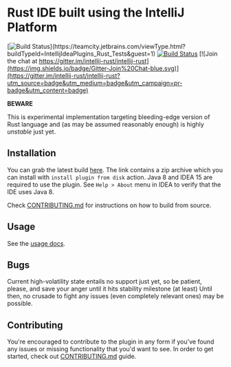# Rust IDE built using the IntelliJ Platform

[![Build Status](https://teamcity.jetbrains.com/app/rest/builds/buildType:(id:IntellijIdeaPlugins_Rust_Tests)/statusIcon.svg)](https://teamcity.jetbrains.com/viewType.html?buildTypeId=IntellijIdeaPlugins_Rust_Tests&guest=1) [![Build Status](https://img.shields.io/travis/intellij-rust/intellij-rust/master.svg)](https://travis-ci.org/intellij-rust/intellij-rust) [![Join the chat at https://gitter.im/intellij-rust/intellij-rust](https://img.shields.io/badge/Gitter-Join%20Chat-blue.svg)](https://gitter.im/intellij-rust/intellij-rust?utm_source=badge&utm_medium=badge&utm_campaign=pr-badge&utm_content=badge)

**BEWARE**

This is experimental implementation targeting bleeding-edge version of Rust language and (as may be assumed reasonably enough) 
is highly *unstable* just yet.

## Installation

You can grab the latest build [here](https://teamcity.jetbrains.com/repository/download/IntellijIdeaPlugins_Rust_Tests/.lastSuccessful/IntelliJ%20Rust-0.0.1.{build.number}.zip?guest=1).
The link contains a zip archive which you can install with `install plugin from disk` action.
Java 8 and IDEA 15 are required to use the plugin.
See `Help > About` menu in IDEA to verify that the IDE uses Java 8.

Check [CONTRIBUTING.md](CONTRIBUTING.md) for instructions on how to build from source.

## Usage

See the [usage docs](doc/Usage.md).

## Bugs

Current high-volatility state entails no support just yet, so be patient, please, and save your anger until it hits stability milestone (at least)
 Until then, no crusade to fight any issues (even completely relevant ones) may be possible.

## Contributing

You're encouraged to contribute to the plugin in any form if you've found any issues or missing
functionality that you'd want to see. In order to get started, check out
[CONTRIBUTING.md](CONTRIBUTING.md) guide.
